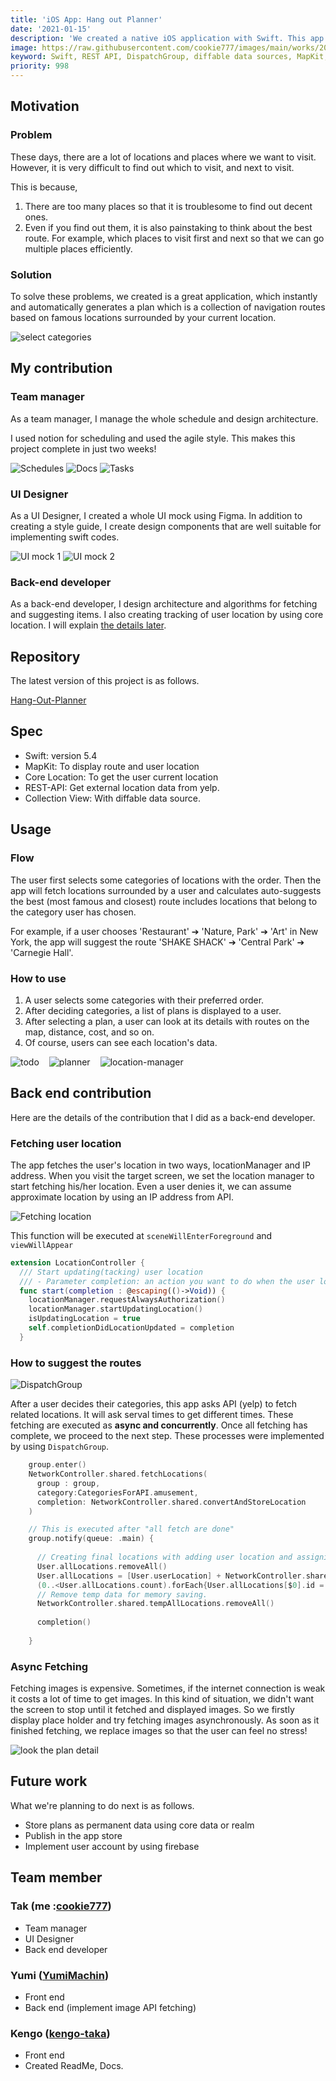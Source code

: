 ```yaml
---
title: 'iOS App: Hang out Planner'
date: '2021-01-15'
description: 'We created a native iOS application with Swift. This app suggests optimized root which includes locations that the user prefers. This app uses modern collection views with diffable data source, async API-fetch with dispatch group.'
image: https://raw.githubusercontent.com/cookie777/images/main/works/2021-01-Hang-Out-Planner/thumbnail.png
keyword: Swift, REST API, DispatchGroup, diffable data sources, MapKit, CoreLocation
priority: 998
---
```


## Motivation

### Problem

These days, there are a lot of locations and places where we want to visit. However, it is very difficult to find out which to visit, and next to visit.

This is because,

1. There are too many places so that it is troublesome to find out decent ones.
2. Even if you find out them, it is also painstaking to think about the best route. For example, which places to visit first and next so that we can go multiple places efficiently.

### Solution

To solve these problems, we created is a great application, which instantly and automatically generates a plan which is a collection of navigation routes based on famous locations surrounded by your current location.

<img class="mobile-screen-capture" src="https://raw.githubusercontent.com/cookie777/images/main/works/2021-01-Hang-Out-Planner/animation-summary.webp" alt="select categories"/>


## My contribution

### Team manager

As a team manager, I manage the whole schedule and design architecture. 

I used notion for scheduling and used the agile style. This makes this project complete in just two weeks!

![Schedules](https://raw.githubusercontent.com/cookie777/images/main/works/2021-01-Hang-Out-Planner/manager-schedule.webp)
![Docs](https://raw.githubusercontent.com/cookie777/images/main/works/2021-01-Hang-Out-Planner/manager-docs.webp)
![Tasks](https://raw.githubusercontent.com/cookie777/images/main/works/2021-01-Hang-Out-Planner/manager-requirements.webp)


### UI Designer

As a UI Designer, I created a whole UI mock using Figma. In addition to creating a style guide, I create design components that are well suitable for implementing swift codes.

![UI mock 1](https://github.com/cookie777/images/blob/main/works/2021-01-Hang-Out-Planner/ui-mock1.webp?raw=true)
![UI mock 2](https://raw.githubusercontent.com/cookie777/images/main/works/2021-01-Hang-Out-Planner/ui-mock2.webp)

### Back-end developer

As a back-end developer, I design architecture and algorithms for fetching and suggesting items. I also creating tracking of user location by using core location. I will explain [the details later](#back-end-contribution).

## Repository

The latest version of this project is as follows.

[Hang-Out-Planner](https://github.com/cookie777/Hang-Out-Planner/tree/global-v2.0)

## Spec

- Swift: version 5.4
- MapKit: To display route and user location
- Core Location: To get the user current location
- REST-API: Get external location data from yelp.
- Collection View: With diffable data source.

## Usage

### Flow

The user first selects some categories of locations with the order. Then the app will fetch locations surrounded by a user and calculates auto-suggests the best (most famous and closest) route includes locations that belong to the category user has chosen. 

For example, if a user chooses 'Restaurant' ➔ 'Nature, Park' ➔ 'Art' in New York, the app will suggest the route 'SHAKE SHACK' ➔ 'Central Park' ➔ 'Carnegie Hall'.

### How to use

1. A user selects some categories with their preferred order. 
2. After deciding categories, a list of plans is displayed to a user.
3. After selecting a plan, a user can look at its details with routes on the map, distance, cost, and so on.
4. Of course, users can see each location's data.

<div style="
  display: inline-flex;
  gap: 16px;
">
  <img class="mobile-screen-capture" src="https://raw.githubusercontent.com/cookie777/images/main/works/2021-01-Hang-Out-Planner/animation-todo.webp" alt="todo" />

  <img class="mobile-screen-capture" src="https://raw.githubusercontent.com/cookie777/images/main/works/2021-01-Hang-Out-Planner/animation-planner.webp" alt="planner" />

  <img class="mobile-screen-capture"  src="https://raw.githubusercontent.com/cookie777/images/main/works/2021-01-Hang-Out-Planner/animation-location-manager.webp"  alt="location-manager" />
</div>


## Back end contribution

Here are the details of the contribution that I did as a back-end developer.

### Fetching user location

The app fetches the user's location in two ways, locationManager and IP address.
When you visit the target screen, we set the location manager to start fetching his/her location. Even a user denies it, we can assume approximate location by using an IP address from API.

![Fetching location](https://raw.githubusercontent.com/cookie777/images/main/works/2021-01-Hang-Out-Planner/back-end-location.webp)


This function will be executed at `sceneWillEnterForeground` and `viewWillAppear`

```swift
extension LocationController {
  /// Start updating(tacking) user location
  /// - Parameter completion: an action you want to do when the user location is updated.
  func start(completion : @escaping(()->Void)) {
    locationManager.requestAlwaysAuthorization()
    locationManager.startUpdatingLocation()
    isUpdatingLocation = true
    self.completionDidLocationUpdated = completion
  }
```

### How to suggest the routes

![DispatchGroup](https://raw.githubusercontent.com/cookie777/images/main/works/2021-01-Hang-Out-Planner/back-end-fetching.webp)

After a user decides their categories, this app asks API (yelp) to fetch related locations. It will ask serval times to get different times. These fetching are executed as **async and concurrently**. Once all fetching has complete, we proceed to the next step. These processes were implemented by using `DispatchGroup`.

```swift
    group.enter()
    NetworkController.shared.fetchLocations(
      group : group,
      category:CategoriesForAPI.amusement,
      completion: NetworkController.shared.convertAndStoreLocation
    )
```

```swift
    // This is executed after "all fetch are done"
    group.notify(queue: .main) {
      
      // Creating final locations with adding user location and assigning id.
      User.allLocations.removeAll()
      User.allLocations = [User.userLocation] + NetworkController.shared.tempAllLocations
      (0..<User.allLocations.count).forEach{User.allLocations[$0].id = $0}
      // Remove temp data for memory saving.
      NetworkController.shared.tempAllLocations.removeAll()
      
      completion()
      
    }
```

### Async Fetching

Fetching images is expensive. Sometimes, if the internet connection is weak it costs a lot of time to get images. In this kind of situation, we didn't want the screen to stop until it fetched and displayed images. So we firstly display place holder and try fetching images asynchronously. As soon as it finished fetching, we replace images so that the user can feel no stress!

<img
  class="mobile-screen-capture"
  src="https://raw.githubusercontent.com/cookie777/images/main/works/2021-01-Hang-Out-Planner/animation-async-fetch.webp"
  alt="look the plan detail"
  />


## Future work

What we're planning to do next is as follows.

- Store plans as permanent data using core data or realm
- Publish in the app store
- Implement user account by using firebase


## Team member

### Tak (me :[cookie777](https://github.com/cookie777))

- Team manager
- UI Designer
- Back end developer

### Yumi ([YumiMachin](https://github.com/YumiMachino))

- Front end 
- Back end (implement image API fetching)


### Kengo ([kengo-taka](https://github.com/kengo-taka))

- Front end
- Created ReadMe, Docs.